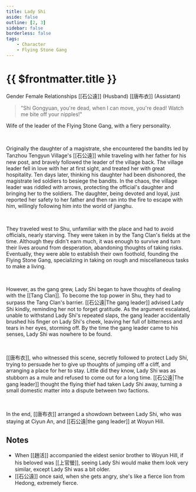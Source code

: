 ```yaml
---
title: Lady Shi
aside: false
outline: [2, 3]
sidebar: false
borderless: false
tags:
    - Character
    - Flying Stone Gang
---
```


# {{ $frontmatter.title }}

<ChTabs position="bottom">
	<ChTab title="Lady Shi">
		<Ch src='/images/characters/special815/normal.webp' position='right'/>
		<ChName nameZh='石夫人' nameEn='Lady Shi' position='right' />
		<ChTable>
			<ChTr>
				<ChTd isTitle=true>
					Gender
				</ChTd>
				<ChTd>
					Female
				</ChTd>
			</ChTr>
			<ChTr>
				<ChTd isTitle=true position='center'>
					Relationships
				</ChTd>
			</ChTr>
			<ChTr>
				<ChTd position='center'>
					[[石公遠]] (Husband)
				</ChTd>
			</ChTr>
				<ChTr>
				<ChTd position='center'>
					[[唐布衣]] (Assistant)
				</ChTd>
			</ChTr>
		</ChTable>
	</ChTab>
</ChTabs>

> "Shi Gongyuan, you're dead, when I can move, you're dead! Watch me bite off your nipples!"

Wife of the leader of the Flying Stone Gang, with a fiery personality.

<br>

Originally the daughter of a magistrate, she encountered the bandits led by Tanzhou Tengyun Village's [[石公遠]] while traveling with her father for his new post, and bravely followed the leader of the village back. The village leader fell in love with her at first sight, and treated her with great hospitality. Ten days later, thinking his daughter had been dishonored, the magistrate led soldiers to besiege the bandits. In the chaos, the village leader was riddled with arrows, protecting the official's daughter and bringing her to the soldiers. The daughter, being devoted and loyal, just reported her safety to her father and then ran into the fire to escape with him, willingly following him into the world of jianghu.

<br>

They traveled west to Shu, unfamiliar with the place and had to avoid officials, nearly starving. They were taken in by the Tang Clan's fields at the time. Although they didn't earn much, it was enough to survive and turn their lives around from desperation, abandoning thoughts of taking risks. Eventually, they were able to establish their own foothold, founding the Flying Stone Gang, specializing in taking on rough and miscellaneous tasks to make a living.

<br>

However, as the gang grew, Lady Shi began to have thoughts of dealing with the [[Tang Clan]]. To become the top power in Shu, they had to surpass the Tang Clan's barrier. [[石公遠|The gang leader]] advised Lady Shi kindly, reminding her not to forget gratitude. As the argument escalated, unable to withstand Lady Shi's repeated slaps, the gang leader accidentally brushed his finger on Lady Shi's cheek, leaving her full of bitterness and tears in her eyes, storming off. By the time the gang leader came to his senses, Lady Shi was nowhere to be found.

<br>

[[唐布衣]], who witnessed this scene, secretly followed to protect Lady Shi, trying to persuade her to give up thoughts of jumping off a cliff, and arranging a place for her to stay. Little did they know, Lady Shi was as stubborn as a mule and refused to come out for a long time. [[石公遠|The gang leader]] thought the flying thief had taken Lady Shi away, turning a small domestic matter into a dispute between two factions.

<br>

In the end, [[唐布衣]] arranged a showdown between Lady Shi, who was staying at Ciyun An, and [[石公遠|the gang leader]] at Woyun Hill.

## Notes

- When [[趙活]] accompanied the eldest senior brother to Woyun Hill, if his beloved was [[上官螢]], seeing Lady Shi would make them look very similar, except Lady Shi was a bit older.
- [[石公遠]] once said, when she gets angry, she's like a fierce lion from Hedong, extremely fierce.